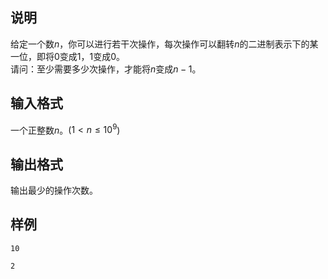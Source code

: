 <h2>说明</h2>

给定一个数$n$，你可以进行若干次操作，每次操作可以翻转$n$的二进制表示下的某一位，即将$0$变成$1$，$1$变成$0$。<br />
请问：至少需要多少次操作，才能将$n$变成$n-1$。
<h2>输入格式</h2>

一个正整数$n$。($1 < n \le10^9$)

<h2>输出格式</h2>

输出最少的操作次数。

<h2>样例</h2>
<pre><code class="language-input1">10</code></pre><pre><code class="language-output1">2</code></pre>
